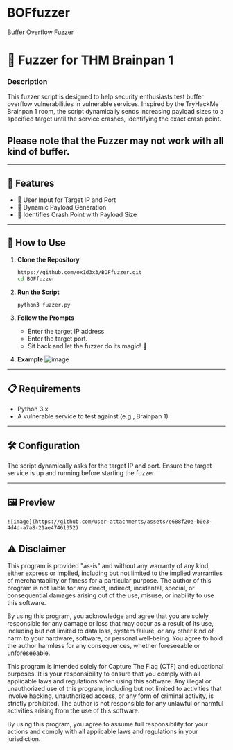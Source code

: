 # BOFfuzzer
Buffer Overflow Fuzzer 

# 🎯 Fuzzer for THM Brainpan 1

### **Description**
This fuzzer script is designed to help security enthusiasts test buffer overflow vulnerabilities in vulnerable services. Inspired by the TryHackMe Brainpan 1 room, the script dynamically sends increasing payload sizes to a specified target until the service crashes, identifying the exact crash point. 

## Please note that the Fuzzer may not work with all kind of buffer.

---

## 🚀 Features
- 📍 User Input for Target IP and Port
- 🔄 Dynamic Payload Generation
- 🛑 Identifies Crash Point with Payload Size

---

## 📂 How to Use

1. **Clone the Repository**
   ```bash
   https://github.com/ox1d3x3/BOFfuzzer.git
   cd BOFfuzzer
   ```

2. **Run the Script**
   ```bash
   python3 fuzzer.py
   ```

3. **Follow the Prompts**
   - Enter the target IP address.
   - Enter the target port.
   - Sit back and let the fuzzer do its magic! 🚀

4. **Example**
![image](https://github.com/user-attachments/assets/81fe7bd4-fa66-47ad-a397-59dff4bfdb69)


---

## 📋 Requirements
- Python 3.x
- A vulnerable service to test against (e.g., Brainpan 1)

---

## 🛠️ Configuration
The script dynamically asks for the target IP and port. Ensure the target service is up and running before starting the fuzzer.

---
## 🖼️ Preview
```
![image](https://github.com/user-attachments/assets/e688f20e-b0e3-4d4d-a7a8-21ae47461352)

```

## ⚠️ Disclaimer

This program is provided "as-is" and without any warranty of any kind, either express or implied, including but not limited to the implied warranties of merchantability or fitness for a particular purpose. The author of this program is not liable for any direct, indirect, incidental, special, or consequential damages arising out of the use, misuse, or inability to use this software.

By using this program, you acknowledge and agree that you are solely responsible for any damage or loss that may occur as a result of its use, including but not limited to data loss, system failure, or any other kind of harm to your hardware, software, or personal well-being. You agree to hold the author harmless for any consequences, whether foreseeable or unforeseeable.

This program is intended solely for Capture The Flag (CTF) and educational purposes. It is your responsibility to ensure that you comply with all applicable laws and regulations when using this software. Any illegal or unauthorized use of this program, including but not limited to activities that involve hacking, unauthorized access, or any form of criminal activity, is strictly prohibited. The author is not responsible for any unlawful or harmful activities arising from the use of this software.

By using this program, you agree to assume full responsibility for your actions and comply with all applicable laws and regulations in your jurisdiction.




